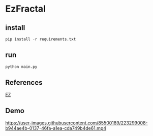 # EzFractal

## install
```py
pip install -r requirements.txt
```

## run 
```py
python main.py
```
## References
[EZ](https://github.com/Wokia-Dev/EZ)

## Demo
https://user-images.githubusercontent.com/85500189/223299008-b944ae4b-0137-46fa-a1ea-cda749b4de61.mp4

